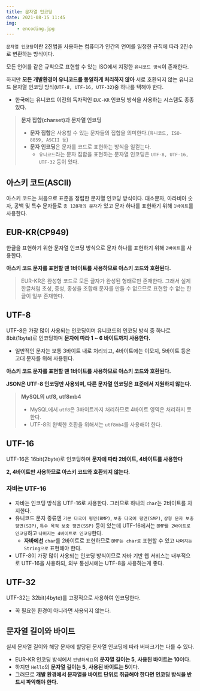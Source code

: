 ```yaml
---
title: 문자열 인코딩
date: 2021-08-15 11:45
img: 
    - encoding.jpg
---
```

`문자열 인코딩`이란 2진법을 사용하는 컴퓨터가 인간의 언어를 일정한 규칙에 따라 2진수로 변환하는 방식이다.

모든 언어를 같은 규칙으로 표현할 수 있는 ISO에서 지정한 `유니코드 방식`이 존재한다.

하지만 **모든 개발환경이 유니코드를 동일하게 처리하지 않아** 서로 호환되지 않는 유니코드 문자열 인코딩 방식(`UTF-8, UTF-16, UTF-32`)중 하나를 택해야 한다.
- 한국에는 유니코드 이전의 독자적인 `EUC-KR` 인코딩 방식을 사용하는 시스템도 종종 있다.

> **문자 집합(charset)과 문자열 인코딩**
> - **문자 집합**은 사용할 수 있는 문자들의 집합을 의미한다.(`유니코드, ISO-8859, ASCII 등`)
> - **문자 인코딩**은 문자를 코드로 표현하는 방식을 일컫는다.
>    - `유니코드`라는 문자 집합을 표현하는 문자열 인코딩은 `UTF-8, UTF-16, UTF-32` 등이 있다.

## 아스키 코드(ASCII)
아스키 코드는 처음으로 표준을 정립한 문자열 인코딩 방식이다.
대소문자, 아라비아 숫자, 공백 및 특수 문자들로 `총 128개의 문자`가 있고 문자 하나를 표현하기 위해 `1바이트`를 사용한다.

## EUR-KR(CP949)
한글을 표현하기 위한 문자열 인코딩 방식으로 문자 하나를 표현하기 위해 `2바이트`를 사용한다.

**아스키 코드 문자를 표현할 땐 1바이트를 사용하므로 아스키 코드와 호환된다.**

> EUR-KR은 완성형 코드로 모든 글자가 완성된 형태로만 존재한다. 그래서 실제 한글처럼 초성, 중성, 종성을 조합해 문자를 만들 수 없으므로 표현할 수 없는 한글이 일부 존재한다.

## UTF-8
UTF-8은 가장 많이 사용되는 인코딩이며 유니코드의 인코딩 방식 중 하나로 8bit(1byte)로 인코딩하며 **문자에 따라 1 ~ 6 바이트까지 사용한다.**
- 일반적인 문자는 보통 3바이트 내로 처리되고, 4바이트에는 이모지, 5바이트 등은 고대 문자를 위해 사용된다.

**아스키 코드 문자를 표현할 땐 1바이트를 사용하므로 아스키 코드와 호환된다.**

**JSON은 UTF-8 인코딩만 사용되며, 다른 문자열 인코딩은 표준에서 지원하지 않는다.**

> **MySQL의 utf8, utf8mb4**
> - MySQL에서 `utf8`은 3바이트까지 처리하므로 4바이트 영역은 처리하지 못한다.
> - UTF-8의 완벽한 호환을 위해서는 `utf8mb4`를 사용해야 한다.

## UTF-16
UTF-16은 16bit(2byte)로 인코딩하며 **문자에 따라 2바이트, 4바이트를 사용한다**

**2, 4바이트만 사용하므로 아스키 코드와 호환되지 않는다.**

### 자바는 UTF-16
- 자바는 인코딩 방식을 UTF-16로 사용한다. 그러므로 하나의 `char`는 2바이트를 차지한다.
- 유니코드 문자 종류엔 `기본 다국어 평면(BMP)`, `보충 다국어 평면(SMP)`, `상형 문자 보충 평면(SIP)`, `특수 목적 보충 평면(SSP)` 등이 있는데 UTF-16에서는 `BMP를 2바이트로 인코딩`하고 `나머지는 4바이트로 인코딩`한다.
  - **자바에선** `char`를 2바이트로 표현하므로 `BMP는 char로` 표현할 수 있고 `나머지는 String으로` 표현해야 한다.
- UTF-8이 가장 많이 사용되는 인코딩 방식이므로 자바 기반 웹 서비스는 내부적으로 UTF-16을 사용하되, 외부 통신시에는 UTF-8을 사용하는게 좋다.

## UTF-32
UTF-32는 32bit(4byte)를 고정적으로 사용하여 인코딩한다.
- 꼭 필요한 환경이 아니라면 사용되지 않는다.

## 문자열 길이와 바이트
실제 문자열 길이와 해당 문자에 할당된 문자열 인코딩에 따라 버퍼크기는 다를 수 있다.
- EUR-KR 인코딩 방식에서 `안녕하세요`의 **문자열 길이는 5**, **사용된 바이트는 10**이다. 
- 하지만 `Hello`의 **문자열 길이는 5**, **사용된 바이트는 5**이다.
- 그러므로 **개발 환경에서 문자열을 바이트 단위로 취급해야 한다면 인코딩 방식을 반드시 파악해야 한다.** 
